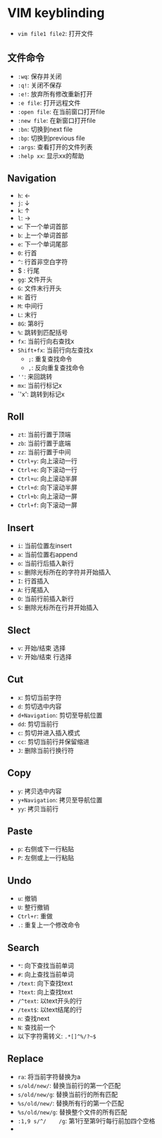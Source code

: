 # VIM keyblinding

- `vim file1 file2`: 打开文件

## 文件命令

- `:wq`: 保存并关闭
- `:q!`: 关闭不保存
- `:e!`: 放弃所有修改重新打开
- `:e file`: 打开远程文件
- `:open file`: 在当前窗口打开file
- `:new file`: 在新窗口打开file
- `:bn`: 切换到next file
- `:bp`: 切换到previous file
- `:args`: 查看打开的文件列表
- `:help xx`: 显示xx的帮助

## Navigation
- `h`: ←
- `j`: ↓
- `k`: ↑
- `l`: →
- `w`: 下一个单词首部
- `b`: 上一个单词首部
- `e`: 下一个单词尾部
- `0`: 行首
- `^`: 行首非空白字符
- $ : 行尾
- `gg`: 文件开头
- `G`: 文件末行开头
- `H`: 首行
- `M`: 中间行
- `L`: 末行
- `8G`: 第8行
- `%`: 跳转到匹配括号
- `fx`: 当前行向右查找x
- `Shift+fx`: 当前行向左查找x
  - `;`: 重复查找命令
  - `,`: 反向重复查找命令
- `''`: 来回跳转
- `mx`: 当前行标记x
- `'x': 跳转到标记x

## Roll
- `zt`: 当前行置于顶端
- `zb`: 当前行置于底端
- `zz`: 当前行置于中间
- `Ctrl+y`: 向上滚动一行
- `Ctrl+e`: 向下滚动一行
- `Ctrl+u`: 向上滚动半屏
- `Ctrl+d`: 向下滚动半屏
- `Ctrl+b`: 向上滚动一屏
- `Ctrl+f`: 向下滚动一屏

## Insert
- `i`: 当前位置左insert
- `a`: 当前位置右append
- `o`: 当前行后插入新行
- `s`: 删除光标所在的字符并开始插入
- `I`: 行首插入
- `A`: 行尾插入
- `O`: 当前行前插入新行
- `S`: 删除光标所在行并开始插入

## Slect
- `v`: 开始/结束 选择
- `V`: 开始/结束 行选择

## Cut
- `x`: 剪切当前字符
- `d`: 剪切选中内容
- `d+Navigation`: 剪切至导航位置
- `dd`: 剪切当前行
- `c`: 剪切并进入插入模式
- `cc`: 剪切当前行并保留缩进
- `J`: 删除当前行换行符

## Copy
- `y`: 拷贝选中内容
- `y+Navigation`: 拷贝至导航位置
- `yy`: 拷贝当前行

## Paste
- `p`: 右侧或下一行粘贴
- `P`: 左侧或上一行粘贴

## Undo
- `u`: 撤销
- `U`: 整行撤销
- `Ctrl+r`: 重做
- `.`: 重复上一个修改命令

## Search
- `*`: 向下查找当前单词
- `#`: 向上查找当前单词
- `/text`: 向下查找text
- `?text`: 向上查找text
- `/^text`: 以text开头的行
- `/text$`: 以text结尾的行
- `n`: 查找next
- `N`: 查找前一个
- 以下字符需转义: `.*[]^%/?~$`

## Replace
- `ra`: 将当前字符替换为a
- `s/old/new/`: 替换当前行的第一个匹配
- `s/old/new/g`: 替换当前行的所有匹配
- `%s/old/new/`: 替换所有行的第一个匹配
- `%s/old/new/g`: 替换整个文件的所有匹配
- `:1,9 s/^/    /g`: 第1行至第9行每行前加四个空格
- 